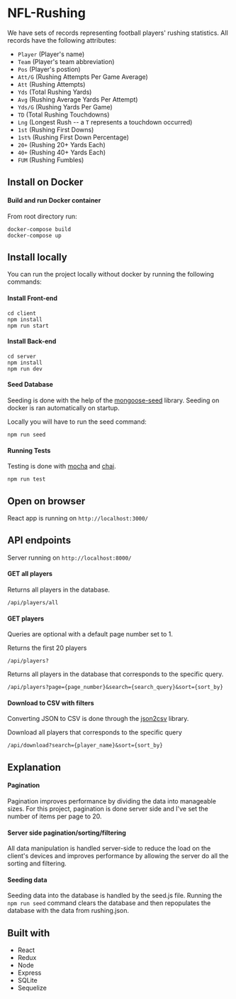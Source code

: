 # NFL-Rushing

We have sets of records representing football players' rushing statistics. All records have the following attributes:

*  `Player` (Player's name)
*  `Team` (Player's team abbreviation)
*  `Pos` (Player's postion)
*  `Att/G` (Rushing Attempts Per Game Average)
*  `Att` (Rushing Attempts)
*  `Yds` (Total Rushing Yards)
*  `Avg` (Rushing Average Yards Per Attempt)
*  `Yds/G` (Rushing Yards Per Game)
*  `TD` (Total Rushing Touchdowns)
*  `Lng` (Longest Rush -- a `T` represents a touchdown occurred)
*  `1st` (Rushing First Downs)
*  `1st%` (Rushing First Down Percentage)
*  `20+` (Rushing 20+ Yards Each)
*  `40+` (Rushing 40+ Yards Each)
*  `FUM` (Rushing Fumbles)

## Install on Docker

#### Build and run Docker container

From root directory run:

```
docker-compose build
docker-compose up
```

## Install locally

You can run the project locally without docker by running the following commands:

#### Install Front-end

```
cd client
npm install
npm run start
```

#### Install Back-end

```
cd server
npm install
npm run dev
```

#### Seed Database

Seeding is done with the help of the [mongoose-seed](https://github.com/seanemmer/mongoose-seed) library. Seeding on docker is ran automatically on startup.

Locally you will have to run the seed command:

```
npm run seed
```  

#### Running Tests

Testing is done with [mocha](https://github.com/mochajs/mocha) and [chai](https://github.com/chaijs/chai).

```
npm run test
```
## Open on browser

React app is running on ```http://localhost:3000/```

## API endpoints

Server running on ```http://localhost:8000/```

#### GET all players

Returns all players in the database.

```/api/players/all```

#### GET players

Queries are optional with a default page number set to 1.

Returns the first 20 players

```/api/players?```

Returns all players in the database that corresponds to the specific query.

```/api/players?page={page_number}&search={search_query}&sort={sort_by}```

#### Download to CSV with filters

Converting JSON to CSV is done through the [json2csv](https://github.com/zemirco/json2csv) library.

Download all players that corresponds to the specific query

```/api/download?search={player_name}&sort={sort_by}```

## Explanation

#### Pagination

Pagination improves performance by dividing the data into manageable sizes. For this project, pagination is done server side and I've set the number of items per page to 20.

#### Server side pagination/sorting/filtering

All data manipulation is handled server-side to reduce the load on the client's devices and improves performance by allowing the server do all the sorting and filtering. 

#### Seeding data

Seeding data into the database is handled by the seed.js file. Running the `npm run seed` command clears the database and then repopulates the database with the data from rushing.json.

## Built with
* React
* Redux
* Node
* Express
* SQLite
* Sequelize